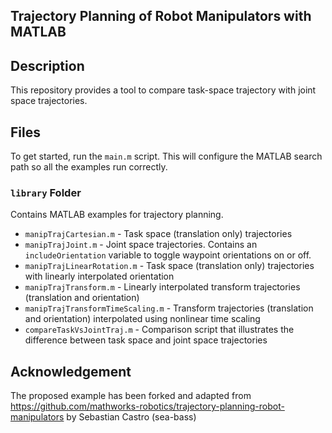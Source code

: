 ## Trajectory Planning of Robot Manipulators with MATLAB

## Description

This repository provides a tool to compare task-space trajectory with joint space trajectories. 

## Files
To get started, run the `main.m` script. This will configure the MATLAB search path so all the examples run correctly.

### `library` Folder
Contains MATLAB examples for trajectory planning.

* `manipTrajCartesian.m` - Task space (translation only) trajectories
* `manipTrajJoint.m` - Joint space trajectories. Contains an `includeOrientation` variable to toggle waypoint orientations on or off. 
* `manipTrajLinearRotation.m` - Task space (translation only) trajectories with linearly interpolated orientation
* `manipTrajTransform.m` - Linearly interpolated transform trajectories (translation and orientation) 
* `manipTrajTransformTimeScaling.m` - Transform trajectories (translation and orientation) interpolated using nonlinear time scaling
* `compareTaskVsJointTraj.m` - Comparison script that illustrates the difference between task space and joint space trajectories

## Acknowledgement

The proposed example has been forked and adapted from https://github.com/mathworks-robotics/trajectory-planning-robot-manipulators by Sebastian Castro (sea-bass)
